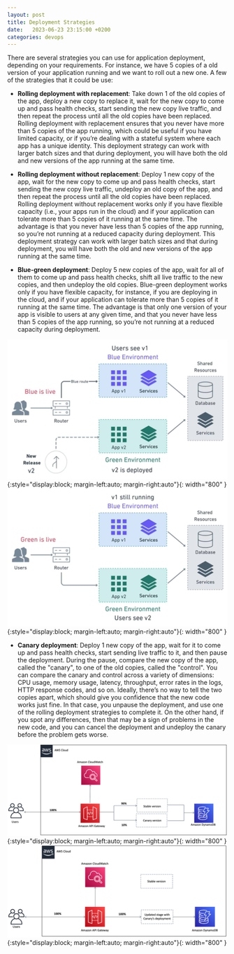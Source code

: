 ```yaml
---
layout: post
title: Deployment Strategies
date:   2023-06-23 23:15:00 +0200
categories: devops
---
```


There are several strategies you can use for application deployment, depending on your requirements.
For instance, we have 5 copies of a old version of your application running and we want to roll out a new one. A few of the strategies that it could be use:

- **Rolling deployment with replacement**: Take down 1 of the old copies of the app, deploy a new copy to replace it, wait for the new copy to come up and pass health checks, start sending the new copy live traffic, and then repeat the process until all the old copies have been replaced. Rolling deployment with replacement ensures that you never have more than 5 copies of the app running, which could be useful if you have limited capacity, or if you’re dealing with a stateful system where each app has a unique identity. This deployment strategy can work with larger batch sizes and that during deployment, you will have both the old and new versions of the app running at the same time.

- **Rolling deployment without replacement**: Deploy 1 new copy of the app, wait for the new copy to come up and pass health checks, start sending the new copy live traffic, undeploy an old copy of the app, and then repeat the process until all the old copies have been replaced. Rolling deployment without replacement works only if you have flexible capacity (i.e., your apps run in the cloud) and if your application can tolerate more than 5 copies of it running at the same time. The advantage is that you never have less than 5 copies of the app running, so you’re not running at a reduced capacity during deployment. This deployment strategy can work with larger batch sizes and that during deployment, you will have both the old and new versions of the app running at the same time.

- **Blue-green deployment**: Deploy 5 new copies of the app, wait for all of them to come up and pass health checks, shift all live traffic to the new copies, and then undeploy the old copies. Blue-green deployment works only if you have flexible capacity, for instance, if you are deploying in the cloud, and if your application can tolerate more than 5 copies of it running at the same time. The advantage is that only one version of your app is visible to users at any given time, and that you never have less than 5 copies of the app running, so you’re not running at a reduced capacity during deployment.

![cicd](/img/cicd-blue.jpg){:style="display:block; margin-left:auto; margin-right:auto"}{: width="800" }
![cicd](/img/cicd-green.jpg){:style="display:block; margin-left:auto; margin-right:auto"}{: width="800" }

- **Canary deployment**: Deploy 1 new copy of the app, wait for it to come up and pass health checks, start sending live traffic to it, and then pause the deployment. During the pause, compare the new copy of the app, called the "canary", to one of the old copies, called the "control". You can compare the canary and control across a variety of dimensions: CPU usage, memory usage, latency, throughput, error rates in the logs, HTTP response codes, and so on. Ideally, there’s no way to tell the two copies apart, which should give you confidence that the new code works just fine. In that case, you unpause the deployment, and use one of the rolling deployment strategies to complete it. On the other hand, if you spot any differences, then that may be a sign of problems in the new code, and you can cancel the deployment and undeploy the canary before the problem gets worse.

![cicd](/img/cicd-canary-during.png){:style="display:block; margin-left:auto; margin-right:auto"}{: width="800" }
![cicd](/img/cicd-canary-post.png){:style="display:block; margin-left:auto; margin-right:auto"}{: width="800" }
